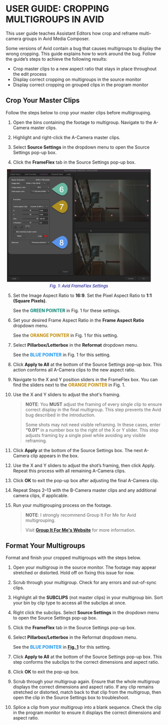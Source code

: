 # USER GUIDE: CROPPING MULTIGROUPS IN AVID

This user guide teaches Assistant Editors how crop and reframe multi-camera groups in Avid Media Composer.

Some versions of Avid contain a bug that causes multigroups to display the wrong cropping. This guide explains how to work around the bug. Follow the guide’s steps to achieve the following results:

- Crop master clips to a new aspect ratio that stays in place throughout the edit process
- Display correct cropping on multigroups in the source monitor
- Display correct cropping on grouped clips in the program monitor

## Crop Your Master Clips

Follow the steps below to crop your master clips before multigrouping. 

1. Open the bins containing the footage to multigroup. Navigate to the A-Camera master clips.
   
3. Highlight and right-click the A-Camera master clips.
   
5. Select **Source Settings** in the dropdown menu to open the Source Settings pop-up box.
   
7. Click the **FrameFlex** tab in the Source Settings pop-up box.

   <figure style="text-align: center; margin-left: -20px;">
    <img src="userguide-photos/cropping-fig1.png" alt="Fig. 1: Avid FrameFlex Settings" width="700" style="display: block; margin: 0 auto;">
    <figcaption style="font-size: small; font-style: italic; color: darkblue; margin-top: 5px;">Fig. 1: Avid FrameFlex Settings</figcaption>
   </figure>

5. Set the Image Aspect Ratio to **16:9**. Set the Pixel Aspect Ratio to **1:1 (Square Pixels)**.
   
   See the **<span style="color: #088474;">GREEN POINTER</span>** in Fig. 1 for these settings. 

6. Set your desired Frame Aspect Ratio in the **Frame Aspect Ratio** dropdown menu.

   See the **<span style="color: #c08c04;">ORANGE POINTER</span>** in Fig. 1 for this setting.

7. Select **Pillarbox/Letterbox** in the **Reformat** dropdown menu.

   See the **<span style="color: #1894ec;">BLUE POINTER</span>** in Fig. 1 for this setting.

8. Click **Apply to All** at the bottom of the Source Settings pop-up box. This action conforms all A-Camera clips to the new aspect ratio.
   
9. Navigate to the X and Y position sliders in the FrameFlex box. You can find the sliders next to the **<span style="color: #c08c04;">ORANGE POINTER</span>** in Fig. 1.

10. Use the X and Y sliders to adjust the shot's framing.
    
    > **NOTE**: You **MUST** adjust the framing of every single clip to ensure correct display in
the final multigroup. This step prevents the Avid bug described in the introduction.
    >
    > Some shots may not need visible reframing. In these cases, enter **“0.01”** in a number box to the right of the X or Y slider. This step adjusts framing by a single pixel while avoiding any visible reframing.

12. Click **Apply** at the bottom of the Source Settings box. The next A-Camera clip appears in the box.

13. Use the X and Y sliders to adjust the shot’s framing, then click Apply. Repeat this process with all remaining A-Camera clips.

14. Click **OK** to exit the pop-up box after adjusting the final A-Camera clip.

15. Repeat Steps 2–13 with the B-Camera master clips and any additional camera clips,
if applicable.

16. Run your multigrouping process on the footage.
    > **NOTE**: I strongly recommend Group It For Me for Avid multigrouping.
    > 
    > Visit **[Group It For Me's Website](https://groupitforme.com/)** for more information.

## Format Your Multigroups

Format and finish your cropped multigroups with the steps below.

1. Open your multigroup in the source monitor. The footage may appear stretched or distorted. Hold off on fixing this issue for now.

2. Scrub through your multigroup. Check for any errors and out-of-sync clips.

3. Highlight all the **SUBCLIPS** (not master clips) in your multigroup bin. Sort your bin by
clip type to access all the subclips at once.

4. Right click the subclips. Select **Source Settings** in the dropdown menu to open the Source Settings pop-up box.

5. Click the **FrameFlex** tab in the Source Settings pop-up box.

6. Select **Pillarbox/Letterbox** in the Reformat dropdown menu.

   See the **<span style="color: #1894ec;">BLUE POINTER</span>** in **[Fig. 1](#crop-your-master-clips)** for this setting.

8. Click **Apply to All** at the bottom of the Source Settings pop-up box. This step conforms
the subclips to the correct dimensions and aspect ratio.

9. Click **OK** to exit the pop-up box.

10. Scrub through your multigroup again. Ensure that the whole multigroup displays the correct dimensions and aspect ratio. If any clip remains stretched or distorted, match back to that clip from the multigroup, then open the clip in the Source Settings box to troubleshoot.

11. Splice a clip from your multigroup into a blank sequence. Check the clip in the program monitor to ensure it displays the correct dimensions and aspect ratio.


